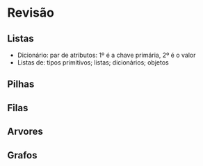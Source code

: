 # Revisão
## Listas
* Dicionário: par de atributos: 1º é a chave primária, 2º é o valor
* Listas de: tipos primitivos; listas; dicionários; objetos
## Pilhas
## Filas
## Arvores
## Grafos
